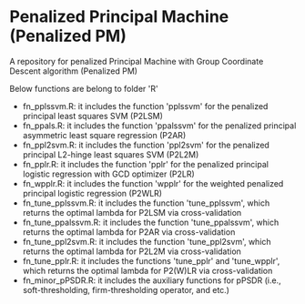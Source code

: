 # Penalized Principal Machine (Penalized PM)
A repository for penalized Principal Machine with Group Coordinate Descent algorithm (Penalized PM)

Below functions are belong to folder 'R'
- fn_pplssvm.R: it includes the function 'pplssvm' for the penalized principal least squares SVM (P2LSM)
- fn_ppals.R: it includes the function 'ppalssvm' for the penalized principal asymmetric least square regression (P2AR)
- fn_ppl2svm.R: it includes the function 'ppl2svm' for the penalized principal L2-hinge least squares SVM (P2L2M)
- fn_pplr.R: it includes the function 'pplr' for the penalized principal logistic regression with GCD optimizer (P2LR)
- fn_wpplr.R: it includes the function 'wpplr' for the weighted penalized principal logistic regression (P2WLR)
- fn_tune_pplssvm.R: it includes the function 'tune_pplssvm', which returns the optimal lambda for P2LSM via cross-validation
- fn_tune_ppalssvm.R: it includes the function 'tune_ppalssvm', which returns the optimal lambda for P2AR via cross-validation
- fn_tune_ppl2svm.R: it includes the function 'tune_ppl2svm', which returns the optimal lambda for P2L2M via cross-validation
- fn_tune_pplr.R: it includes the functions 'tune_pplr' and 'tune_wpplr', which returns the optimal lambda for P2(W)LR via cross-validation
- fn_minor_pPSDR.R: it includes the auxiliary functions for pPSDR (i.e., soft-thresholding, firm-thresholding operator, and etc.)
